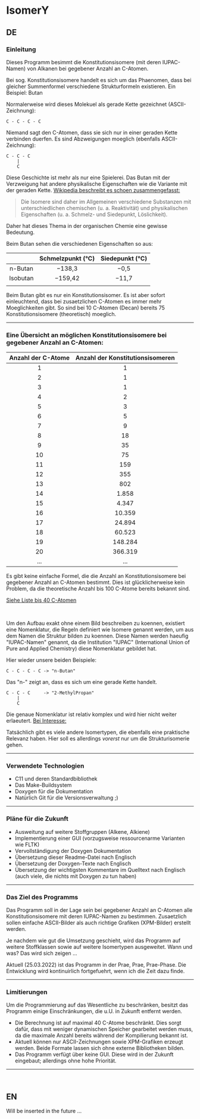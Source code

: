 
# IsomerY

## DE

### Einleitung

Dieses Programm besimmt die Konstitutionsisomere (mit deren IUPAC-Namen) von Alkanen bei gegebener Anzahl an C-Atomen.

Bei sog. Konstitutionsisomere handelt es sich um das Phaenomen, dass bei gleicher Summenformel verschiedene
Strukturformeln existieren. Ein Beispiel: Butan
<!-- Wird leider nicht innerhalb eines Absatzes richtig dargestellt :( $C_{4} H_{10}$ -->

Normalerweise wird dieses Molekuel als gerade Kette gezeichnet (ASCII-Zeichnung):

    C - C - C - C

Niemand sagt den C-Atomen, dass sie sich nur in einer geraden Kette verbinden duerfen. Es sind Abzweigungen moeglich (ebenfalls ASCII-Zeichnung):

    C - C - C
        |
        C

Diese Geschichte ist mehr als nur eine Spielerei. Das Butan mit der Verzweigung hat andere physikalische Eigenschaften
wie die Variante mit der geraden Kette. [Wikipedia beschreibt es schoen zusammengefasst:](https://de.wikipedia.org/wiki/Konstitutionsisomere#Konstitutionsisomerie_oder_Strukturisomerie)

> Die Isomere sind daher im Allgemeinen verschiedene Substanzen mit unterschiedlichen chemischen (u. a. Reaktivität) und physikalischen Eigenschaften (u. a. Schmelz- und Siedepunkt, Löslichkeit).

Daher hat dieses Thema in der organischen Chemie eine gewisse Bedeutung.

Beim Butan sehen die verschiedenen Eigenschaften so aus:<br>

|          | Schmelzpunkt (°C) | Siedepunkt (°C) |
|:--------:|:-----------------:|:---------------:|
| n-Butan  |      −138,3       |      −0,5       |
| Isobutan |      −159,42      |      −11,7      |
|          |                   |                 |


Beim Butan gibt es nur ein Konstitutionsisomer. Es ist aber sofort einleuchtend, dass bei zusaetzlichen C-Atomen es
immer mehr Moeglichkeiten gibt. So sind bei 10 C-Atomen (Decan) bereits 75 Konstitutionsisomere (theoretisch) moeglich.

---

### Eine Übersicht an möglichen Konstitutionsisomere bei gegebener Anzahl an C-Atomen:<br>

| Anzahl der C-Atome | Anzahl der Konstitutionsisomeren |
|:------------------:|:--------------------------------:|
|         1          |                1                 |
|         2          |                1                 |
|         3          |                1                 |
|         4          |                2                 |
|         5          |                3                 |
|         6          |                5                 |
|         7          |                9                 |
|         8          |                18                |
|         9          |                35                |
|         10         |                75                |
|         11         |                159               |
|         12         |                355               |
|         13         |                802               |
|         14         |                1.858             |
|         15         |                4.347             |
|         16         |                10.359            |
|         17         |                24.894            |
|         18         |                60.523            |
|         19         |                148.284           |
|         20         |                366.319           |
|         ...        |                ...               |

Es gibt keine einfache Formel, die die Anzahl an Konstitutionsisomere bei gegebener Anzahl an C-Atomen bestimmt. Dies ist glücklicherweise kein Problem, da die theoretische Anzahl bis 100 C-Atome bereits bekannt sind.

[Siehe Liste bis 40 C-Atomen](https://de.wikipedia.org/wiki/Alkane#Anzahl_der_Isomere_von_Alkanen)

<br>

Um den Aufbau exakt ohne einem Bild beschreiben zu koennen, existiert eine Nomenklatur, die Regeln definiert wie
Isomere genannt werden, um aus dem Namen die Struktur bilden zu koennen. Diese Namen werden haeufig "IUPAC-Namen"
genannt, da die Institution "IUPAC" (International Union of Pure and Applied Chemistry) diese Nomenklatur gebildet hat.

Hier wieder unsere beiden Beispiele:

    C - C - C - C -> "n-Butan"

Das "n-" zeigt an, dass es sich um eine gerade Kette handelt.

    C - C - C     -> "2-MethylPropan"
        |
        C

Die genaue Nomenklatur ist relativ komplex und wird hier nicht weiter erlaeutert.
[Bei Interesse:](https://de.wikipedia.org/wiki/Nomenklatur_(Chemie)#Die_IUPAC-Nomenklatur)

Tatsächlich gibt es viele andere Isomertypen, die ebenfalls eine praktische Relevanz haben. Hier soll es allerdings *vorerst* nur um die Strukturisomerie gehen.

---

### Verwendete Technologien

* C11 und deren Standardbibliothek
* Das Make-Buildsystem
* Doxygen für die Dokumentation
* Natürlich Git für die Versionsverwaltung ;)

---

### Pläne für die Zukunft

* Ausweitung auf weitere Stoffgruppen (Alkene, Alkiene)
* Implementierung einer GUI (vorzugsweise ressourcenarme Varianten wie FLTK)
* Vervollständigung der Doxygen Dokumentation
* Übersetzung dieser Readme-Datei nach Englisch
* Übersetzung der Doxygen-Texte nach Englisch
* Übersetzung der wichtigsten Kommentare im Quelltext nach Englisch (auch viele, die nichts mit Doxygen zu tun haben)

---

### Das Ziel des Programms

Das Programm soll in der Lage sein bei gegebener Anzahl an C-Atomen alle Konstitutionsisomere mit deren IUPAC-Namen zu
bestimmen. Zusaetzlich sollen einfache ASCII-Bilder als auch richtige Grafiken (XPM-Bilder) erstellt werden.

Je nachdem wie gut die Umsetzung geschieht, wird das Programm auf weitere Stoffklassen sowie auf weitere Isomertypen
ausgeweitet. Wann und was? Das wird sich zeigen ...

Aktuell (25.03.2022) ist das Programm in der Prae, Prae, Prae-Phase. Die Entwicklung wird kontinuirlich fortgefuehrt,
wenn ich die Zeit dazu finde.<br>

---

### Limitierungen

Um die Programmierung auf das Wesentliche zu beschränken, besitzt das Programm einige Einschränkungen, die u.U. in Zukunft entfernt werden.

* Die Berechnung ist auf maximal 40 C-Atome beschränkt. Dies sorgt dafür, dass mit weniger dynamischen Speicher gearbeitet werden muss, da die maximale Anzahl bereits während der Kompilierung bekannt ist.
* Aktuell können nur ASCII-Zeichnungen sowie XPM-Grafiken erzeugt werden. Beide Formate lassen sich ohne externe Bibliotheken bilden.
* Das Programm verfügt über keine GUI. Diese wird in der Zukunft eingebaut; allerdings ohne hohe Priorität.

---

<br>

## EN

Will be inserted in the future ...
